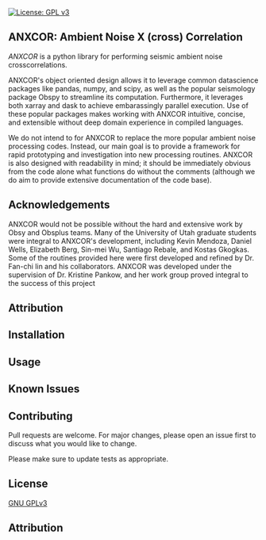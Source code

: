 [![License: GPL v3](https://img.shields.io/badge/License-GPLv3-blue.svg)](https://www.gnu.org/licenses/gpl-3.0)

## ANXCOR: Ambient Noise X (cross) Correlation

*ANXCOR* is a python library for performing seismic ambient noise crosscorrelations.


ANXCOR's object oriented design allows it to leverage common datascience packages like pandas, numpy, and scipy, as well as the popular seismology package Obspy to streamline its computation. Furthermore, it leverages both xarray and dask to achieve embarassingly parallel execution. Use of these popular packages makes working with ANXCOR intuitive, concise, and extensible without deep domain experience in compiled languages.

We do not intend to for ANXCOR to replace the more popular ambient noise processing codes. Instead, our main goal is to provide a framework for rapid prototyping and investigation into new processing routines. ANXCOR is also designed with readability in mind; it should be immediately obvious from the code alone what functions do without the comments (although we do aim to provide extensive documentation of the code base). 


## Acknowledgements

ANXCOR would not be possible without the hard and extensive work by Obsy and Obsplus teams. Many of the University of Utah graduate students were integral to ANXCOR's development, including Kevin Mendoza, Daniel Wells, Elizabeth Berg, Sin-mei Wu, Santiago Rebale, and Kostas Gkogkas. Some of the routines provided here were first developed and refined by Dr. Fan-chi lin and his collaborators. ANXCOR was developed under the supervision of Dr. Kristine Pankow, and her work group proved integral to the success of this project

## Attribution

## Installation


## Usage


 

## Known Issues


## Contributing
Pull requests are welcome. For major changes, please open an issue first to discuss what you would like to change.

Please make sure to update tests as appropriate.

## License
[GNU GPLv3](https://choosealicense.com/licenses/gpl-3.0/)

## Attribution



